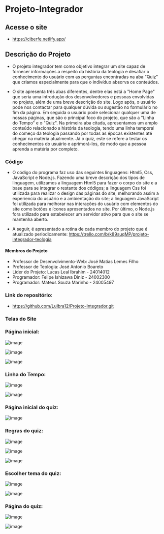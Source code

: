 # Projeto-Integrador

## Acesse o site

- https://ciberfe.netlify.app/

## Descrição do Projeto

-	O projeto integrador tem como objetivo integrar um site capaz de fornecer informações a respeito da história da teologia e desafiar o conhecimento do usuário com as perguntas encontradas na aba "Quiz" que criamos especialmente para que o indivíduo absorva os conteúdos.

- O site apresenta três abas diferentes, dentre elas está a "Home Page" que seria uma introdução dos desenvolvedores e pessoas envolvidas no projeto, além de uma breve descrição do site. Logo após, o usuário pode nos contactar para qualquer dúvida ou sugestão no formulário no fim da página. Em seguida o usuário pode selecionar qualquer uma de nossas páginas, que são o principal foco do projeto, que são a "Linha do Tempo" e o "Quiz". Na primeira aba citada, apresentamos um amplo conteúdo relacionado a história da teologia, tendo uma linha temporal do começo da teologia passando por todas as épocas existentes até chegar na matéria atualmente. Já o quiz, este se refere a testar os conhecimentos do usuário e aprimorá-los, de modo que a pessoa aprenda a matéria por completo.

### Código

-	O código do programa faz uso das seguintes linguagens: Html5, Css, JavaScript e Node.js. Fazendo uma breve descrição dos tipos de linguagem, utilizamos a linguagem Html5 para fazer o corpo do site e a base para se integrar o restante dos códigos; a linguagem Css foi utilizada para realizar o design das páginas do site, melhorando assim a experiencia do usuário e a ambientação do site; a linguagem JavaScript foi utilizada para melhorar nas interações do usuário com elementos do site como botões e ícones apresentados no site. Por último, o Node.js fora utilizado para estabelecer um servidor ativo para que o site se mantenha aberto.

- A seguir, é apresentado a rotina de cada membro do projeto que é atualizado periodicamente:
https://trello.com/b/k89suqMP/projeto-integrador-teologia

#### Membros do Projeto

- Professor de Desenvolvimento-Web: José Matias Lemes Filho 
- Professor de Teologia: José Antonio Boareto
- Líder do Projeto: Lucas Leal Ibrahim - 24014012
- Programador: Felipe Ishizawa Diniz - 24002300
- Programador:  Mateus Souza Marinho - 24005497

### Link do repositório:
- https://github.com/LuIbra12/Projeto-Integrador.git

### Telas do Site
 
 ### Página inicial:

  
   ![image](https://github.com/user-attachments/assets/f51673ba-f6c4-4a1f-a75f-da1c40767978)

  
   ![image](https://github.com/user-attachments/assets/8c212a72-6baa-487f-83e4-98512e7a6b8b)


   ![image](https://github.com/user-attachments/assets/0b7b2a39-1d4f-4be2-a8c9-409f28904e82)


 ### Linha do Tempo:

   ![image](https://github.com/user-attachments/assets/f9c89bbb-a28b-4d8a-81a8-ddf208d03377)


   ![image](https://github.com/user-attachments/assets/12e3800b-10c6-48e2-9377-283f7821009b)


 ### Página inicial do quiz:

   ![image](https://github.com/user-attachments/assets/a48e2799-00b6-44f2-86cc-2e737004692c)


 ### Regras do quiz:

   ![image](https://github.com/user-attachments/assets/eacc746d-a396-4d85-a37a-4dd54b9a67f4)


   ![image](https://github.com/user-attachments/assets/8c018af7-3605-4e25-ad1a-c4c2b46658a7)


   ![image](https://github.com/user-attachments/assets/7c7e4417-7f6d-417b-94e6-40810a0700e9)


 ### Escolher tema do quiz:

   ![image](https://github.com/user-attachments/assets/909d39cb-eb41-447b-92fb-ad8cc08973cf)


   ![image](https://github.com/user-attachments/assets/cc970f45-63b7-4688-8e7e-e6182b92f484)


###  Página do quiz:

   ![image](https://github.com/user-attachments/assets/d1dc732f-45b6-4f9c-abe0-eb5cb5fc7177)


   ![image](https://github.com/user-attachments/assets/9870f1ec-aa9c-4159-889a-769258de7050)












